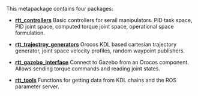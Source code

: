 This metapackage contains four packages:

* [**rtt\_controllers**](rtt_controllers) Basic controllers for serail manipulators. PID task space, PID joint space, computed torque joint space, operational space formulation.

* [**rtt_trajectroy_generators**](rtt_trajectroy_generators) Orocos KDL based cartesian trajectory generator, joint space velocity profiles, random waypoint publishers.

* [**rtt_gazebo_interface**](rtt_gazebo_interface) Connect to Gazebo from an Orocos component. Allows sending torque commands and reading joint states.

* [**rtt_tools**](rtt_tools) Functions for getting data from KDL chains and the ROS parameter server.
